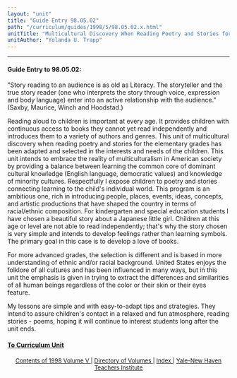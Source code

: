 ```yaml
---
layout: "unit"
title: "Guide Entry 98.05.02"
path: "/curriculum/guides/1998/5/98.05.02.x.html"
unitTitle: "Multicultural Discovery When Reading Poetry and Stories for the Elementary Grades"
unitAuthor: "Yolanda U. Trapp"
---
```

<body>
 <p>
 </p>
 <hr/>
 <h4>
  Guide Entry to 98.05.02:
 </h4>
 "Story reading to an audience is as old as Literacy.  The storyteller and the true story reader (one who interprets the story through voice, expression and body language) enter into an active relationship with the audience."  (Saxby, Maurice, Winch and Hoodstad.)
 <p>
  Reading aloud to children is important at every age.  It provides children with continuous access to books they cannot yet read independently and introduces them to a variety of authors and genres.  This unit of multicultural discovery when reading poetry and stories for the elementary grades has been adapted and selected in the interests and needs of the children.  This unit intends to embrace the reality of multiculturalism in American society by providing a balance between learning the common core of dominant cultural knowledge (English language, democratic values) and knowledge of minority cultures.  Respectfully I expose children to poetry and stories connecting learning to the child's individual world.  This program is an ambitious one, rich in introducing people, places, events, ideas, concepts, and artistic productions that have shaped the country in terms of racial/ethnic composition.  For kindergarten and special education students I have chosen a beautiful story about a Japanese little girl.  Children at this age or level are not able to read independently; that's why the story chosen is very simple and intends to develop feelings rather than learning symbols.  The primary goal in this case is to develop a love of books.
 </p>
 <p>
  For more advanced grades, the selection is different and is based in more understanding of ethnic and/or racial background.  United States enjoys the folklore of all cultures and has been influenced in many ways, but in this unit the emphasis is given in trying to extract the differences and similarities of all human beings regardless of the color or their skin or their eyes feature.
 </p>
 <p>
  My lessons are simple and with easy-to-adapt tips and strategies.  They intend to assure children's contact in a relaxed and fun atmosphere, reading stories - poems, hoping it will continue to interest students long after the unit ends.
 </p>
 <p>
 </p>
 <p>
 </p>
 <h4>
  <a href="../../../units/1998/5/98.05.02.x.html">
   To Curriculum Unit
  </a>
 </h4>
 <center>
  <font size="-1">
   <a href="../../../units/1998/5/">
    Contents of 1998 Volume V
   </a>
   |
   <a href="../../../units/">
    Directory of Volumes
   </a>
   |
   <a href="../../../indexes/">
    Index
   </a>
   |
   <a href="../../../../">
    Yale-New Haven Teachers Institute
   </a>
  </font>
 </center>
</body>